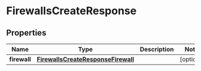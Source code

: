 

# FirewallsCreateResponse


## Properties

| Name | Type | Description | Notes |
|------------ | ------------- | ------------- | -------------|
|**firewall** | [**FirewallsCreateResponseFirewall**](FirewallsCreateResponseFirewall.md) |  |  [optional] |



